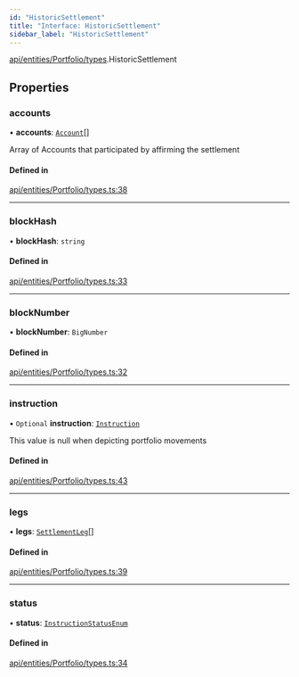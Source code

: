 ```yaml
---
id: "HistoricSettlement"
title: "Interface: HistoricSettlement"
sidebar_label: "HistoricSettlement"
---
```


[api/entities/Portfolio/types](../../../../../../modules/API/Entities/Portfolio/Types/Types.md).HistoricSettlement

## Properties

### accounts

• **accounts**: [`Account`](../../../../../../classes/API/Entities/Account/Account.md)[]

Array of Accounts that participated by affirming the settlement

#### Defined in

[api/entities/Portfolio/types.ts:38](https://github.com/PolymeshAssociation/polymesh-sdk/blob/f8a937f04/src/api/entities/Portfolio/types.ts#L38)

___

### blockHash

• **blockHash**: `string`

#### Defined in

[api/entities/Portfolio/types.ts:33](https://github.com/PolymeshAssociation/polymesh-sdk/blob/f8a937f04/src/api/entities/Portfolio/types.ts#L33)

___

### blockNumber

• **blockNumber**: `BigNumber`

#### Defined in

[api/entities/Portfolio/types.ts:32](https://github.com/PolymeshAssociation/polymesh-sdk/blob/f8a937f04/src/api/entities/Portfolio/types.ts#L32)

___

### instruction

• `Optional` **instruction**: [`Instruction`](../../../../../../classes/API/Entities/Instruction/Instruction.md)

This value is null when depicting portfolio movements

#### Defined in

[api/entities/Portfolio/types.ts:43](https://github.com/PolymeshAssociation/polymesh-sdk/blob/f8a937f04/src/api/entities/Portfolio/types.ts#L43)

___

### legs

• **legs**: [`SettlementLeg`](../../../../../../modules/API/Entities/Portfolio/Types/Types.md#settlementleg)[]

#### Defined in

[api/entities/Portfolio/types.ts:39](https://github.com/PolymeshAssociation/polymesh-sdk/blob/f8a937f04/src/api/entities/Portfolio/types.ts#L39)

___

### status

• **status**: [`InstructionStatusEnum`](../../../../../../enums/API/Client/Types/InstructionStatusEnum/InstructionStatusEnum.md)

#### Defined in

[api/entities/Portfolio/types.ts:34](https://github.com/PolymeshAssociation/polymesh-sdk/blob/f8a937f04/src/api/entities/Portfolio/types.ts#L34)
